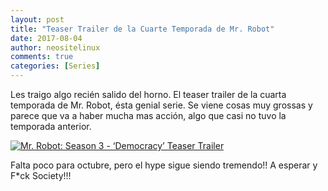 ```yaml
---
layout: post
title: "Teaser Trailer de la Cuarte Temporada de Mr. Robot"
date: 2017-08-04
author: neositelinux
comments: true
categories: [Series]
---
```


Les traigo algo recién salido del horno. El teaser trailer de la cuarta temporada de Mr. Robot, ésta genial serie.
Se viene cosas muy grossas y parece que va a haber mucha mas acción, algo que casi no tuvo la temporada anterior.

[![Mr. Robot: Season 3 - ‘Democracy’ Teaser Trailer](https://img.youtube.com/vi/CmtaZ8sOfbk/0.jpg)](https://www.youtube.com/watch?v=CmtaZ8sOfbk "Mr. Robot: Season 3 - ‘Democracy’ Teaser Trailer")

Falta poco para octubre, pero el hype sigue siendo tremendo!! A esperar y F*ck Society!!!
